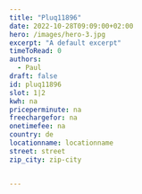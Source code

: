```yaml
---
title: "Pluq11896"
date: 2022-10-28T09:09:00+02:00
hero: /images/hero-3.jpg
excerpt: "A default excerpt"
timeToRead: 0
authors:
  - Paul
draft: false
id: pluq11896
slot: 1|2
kwh: na
priceperminute: na
freechargefor: na
onetimefee: na
country: de
locationname: locationname
street: street
zip_city: zip-city


---
```

